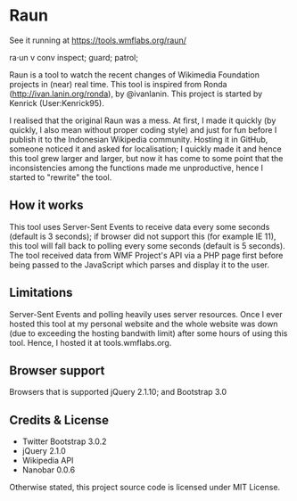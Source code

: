 Raun
====

See it running at https://tools.wmflabs.org/raun/

ra·un v conv inspect; guard; patrol;

Raun is a tool to watch the recent changes of Wikimedia Foundation projects in (near) real time. This tool is inspired from Ronda (http://ivan.lanin.org/ronda), by @ivanlanin. This project is started by Kenrick (User:Kenrick95).


I realised that the original Raun was a mess. At first, I made it quickly (by quickly, I also mean without proper coding style) and just for fun before I publish it to the Indonesian Wikipedia community. Hosting it in GitHub, someone noticed it and asked for localisation; I quickly made it and hence this tool grew larger and larger, but now it has come to some point that the inconsistencies among the functions made me unproductive, hence I started to "rewrite" the tool. 


How it works
--------
This tool uses Server-Sent Events to receive data every some seconds (default is 3 seconds); if browser did not support this (for example IE 11), this tool will fall back to polling every some seconds (default is 5 seconds). The tool received data from WMF Project's API via a PHP page first before being passed to the JavaScript which parses and display it to the user.

Limitations
--------
Server-Sent Events and polling heavily uses server resources. Once I ever hosted this tool at my personal website and the whole website was down (due to exceeding the hosting bandwith limit) after some hours of using this tool. Hence, I hosted it at tools.wmflabs.org.

Browser support
--------
Browsers that is supported jQuery 2.1.10; and Bootstrap 3.0

Credits & License
--------
* Twitter Bootstrap 3.0.2
* jQuery 2.1.0
* Wikipedia API
* Nanobar 0.0.6

Otherwise stated, this project source code is licensed under MIT License.
